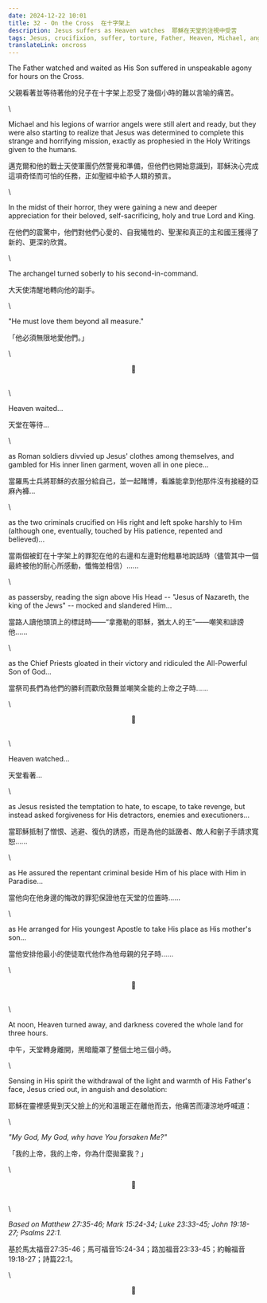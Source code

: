 ```yaml
---
date: 2024-12-22 10:01
title: 32 - On the Cross  在十字架上
description: Jesus suffers as Heaven watches  耶穌在天堂的注視中受苦
tags: Jesus, crucifixion, suffer, torture, Father, Heaven, Michael, angel, warrior, demon
translateLink: oncross
---
```


The Father watched and waited as His Son suffered in unspeakable agony for hours on the Cross. 

父親看著並等待著他的兒子在十字架上忍受了幾個小時的難以言喻的痛苦。

\

Michael and his legions of warrior angels were still alert and ready, but they were also starting to realize that Jesus was determined to complete this strange and horrifying mission, exactly as prophesied in the Holy Writings given to the humans. 

邁克爾和他的戰士天使軍團仍然警覺和準備，但他們也開始意識到，耶穌決心完成這項奇怪而可怕的任務，正如聖經中給予人類的預言。

\

In the midst of their horror, they were gaining a new and deeper appreciation for their beloved, self-sacrificing, holy and true Lord and King. 

在他們的震驚中，他們對他們心愛的、自我犧牲的、聖潔和真正的主和國王獲得了新的、更深的欣賞。

\

The archangel turned soberly to his second-in-command.

大天使清醒地轉向他的副手。

\

"He must love them beyond all measure."

「他必須無限地愛他們。」

\

<center>💠</center>

\
\

Heaven waited...

天堂在等待...

\

as Roman soldiers divvied up Jesus' clothes among themselves, and gambled for His inner linen garment, woven all in one piece...

當羅馬士兵將耶穌的衣服分給自己，並一起賭博，看誰能拿到他那件沒有接縫的亞麻內褲…

\

as the two criminals crucified on His right and left spoke harshly to Him (although one, eventually, touched by His patience, repented and believed)...

當兩個被釘在十字架上的罪犯在他的右邊和左邊對他粗暴地說話時（儘管其中一個最終被他的耐心所感動，懺悔並相信）......

\

as passersby, reading the sign above His Head -- "Jesus of Nazareth, the king of the Jews" -- mocked and slandered Him...

當路人讀他頭頂上的標誌時——“拿撒勒的耶穌，猶太人的王”——嘲笑和誹謗他......

\

as the Chief Priests gloated in their victory and ridiculed the All-Powerful Son of God...

當祭司長們為他們的勝利而歡欣鼓舞並嘲笑全能的上帝之子時......

\

<center>💠</center>

\
\

Heaven watched...

天堂看著...

\

as Jesus resisted the temptation to hate, to escape, to take revenge, but instead asked forgiveness for His detractors, enemies and executioners...

當耶穌抵制了憎恨、逃避、復仇的誘惑，而是為他的詆譭者、敵人和劊子手請求寬恕......

\

as He assured the repentant criminal beside Him of his place with Him in Paradise...

當他向在他身邊的悔改的罪犯保證他在天堂的位置時......

\

as He arranged for His youngest Apostle to take His place as His mother's son...

當他安排他最小的使徒取代他作為他母親的兒子時......

\

<center>💠</center>

\
\

At noon, Heaven turned away, and darkness covered the whole land for three hours. 

中午，天堂轉身離開，黑暗籠罩了整個土地三個小時。

\

Sensing in His spirit the withdrawal of the light and warmth of His Father's face, Jesus cried out, in anguish and desolation:

耶穌在靈裡感覺到天父臉上的光和溫暖正在離他而去，他痛苦而淒涼地呼喊道：

\

*"My God, My God, why have You forsaken Me?"*

「我的上帝，我的上帝，你為什麼拋棄我？」

\

<center>💠</center>

\
\

*Based on Matthew 27:35-46; Mark 15:24-34; Luke 23:33-45; John 19:18-27; Psalms 22:1.*

基於馬太福音27:35-46；馬可福音15:24-34；路加福音23:33-45；約翰福音19:18-27；詩篇22:1。

\

<center>💠</center>
